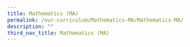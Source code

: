```yaml
---
title: Mathematics (MA)
permalink: /our-curriculum/Mathematics-MA/Mathematics-MA/
description: ""
third_nav_title: Mathematics (MA)
---
```

